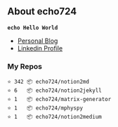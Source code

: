 ## About echo724

<code>**echo Hello World**</code>

- [Personal Blog](https://echo-devblog.netlify.app)
- [Linkedin Profile](https://www.linkedin.com/in/eunchan-cho-382001184)

### My Repos
```
⭐️ 342 📦 echo724/notion2md
⭐️ 6   📦 echo724/notion2jekyll
⭐️ 1   📦 echo724/matrix-generator
⭐️ 1   📦 echo724/mphyspy
⭐️ 1   📦 echo724/notion2medium
```
